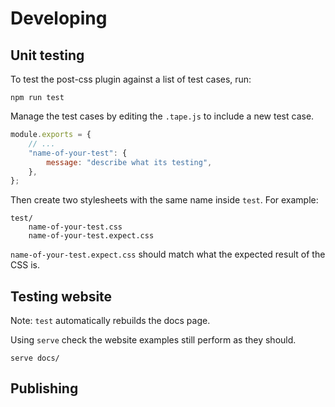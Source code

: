 # Developing

## Unit testing

To test the post-css plugin against a list of test cases, run:

```shell
npm run test
```

Manage the test cases by editing the `.tape.js` to include a new test case.

```js
module.exports = {
    // ...
    "name-of-your-test": {
        message: "describe what its testing",
    },
};
```

Then create two stylesheets with the same name inside `test`. For example:

```shell
test/
    name-of-your-test.css
    name-of-your-test.expect.css
```

`name-of-your-test.expect.css` should match what the expected result of the CSS is.

## Testing website

Note: `test` automatically rebuilds the docs page.

Using `serve` check the website examples still perform as they should.

```shell
serve docs/
```

## Publishing
